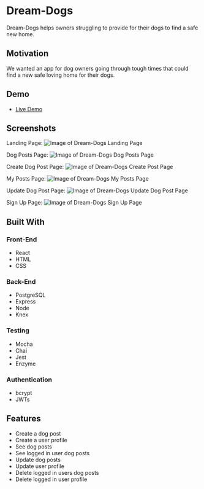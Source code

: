 # Dream-Dogs

Dream-Dogs helps owners struggling to provide for their dogs to find a safe new home.

## Motivation

We wanted an app for dog owners going through tough times that could find a new safe loving home for their dogs.

## Demo
- [Live Demo](https://a1arman-dream-dogs.now.sh/)

## Screenshots
Landing Page:
![Image of Dream-Dogs Landing Page](https://github.com/A1Arman/Dream-Dogs-Client/blob/master/dream-dogs/src/screenshot-images/Capture.PNG)

Dog Posts Page:
![Image of Dream-Dogs Dog Posts Page](https://github.com/A1Arman/Dream-Dogs-Client/blob/master/dream-dogs/src/screenshot-images/Capture1.PNG)

Create Dog Post Page:
![Image of Dream-Dogs Create Post Page](https://github.com/A1Arman/Dream-Dogs-Client/blob/master/dream-dogs/src/screenshot-images/Capture3.PNG)

My Posts Page:
![Image of Dream-Dogs My Posts Page](https://github.com/A1Arman/Dream-Dogs-Client/blob/master/dream-dogs/src/screenshot-images/Capture4.PNG)

Update Dog Post Page:
![Image of Dream-Dogs Update Dog Post Page](https://github.com/A1Arman/Dream-Dogs-Client/blob/master/dream-dogs/src/screenshot-images/Capture5.PNG)

Sign Up Page:
![Image of Dream-Dogs Sign Up Page](https://github.com/A1Arman/Dream-Dogs-Client/blob/master/dream-dogs/src/screenshot-images/Capture6.PNG)

## Built With

### Front-End
- React
- HTML
- CSS

### Back-End
- PostgreSQL
- Express
- Node
- Knex

### Testing
- Mocha
- Chai 
- Jest
- Enzyme

### Authentication
- bcrypt
- JWTs

## Features
- Create a dog post
- Create a user profile
- See dog posts
- See logged in user dog posts
- Update dog posts
- Update user profile
- Delete logged in users dog posts
- Delete logged in user profile
